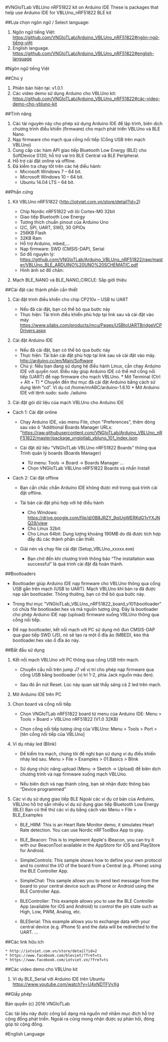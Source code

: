#VNGIoTLab VBLUno nRF51822 kit on Arduino IDE
These is packages that help use Arduino IDE for VBLUno_nRF51822 BLE kit

##Lựa chọn ngôn ngữ / Select language:
1. Ngôn ngữ tiếng Việt: https://github.com/VNGIoTLab/Arduino_VBLUno_nRF51822#ngôn-ngữ-tiếng-việt
2. English language. https://github.com/VNGIoTLab/Arduino_VBLUno_nRF51822#english-language

#Ngôn ngữ tiếng Việt

##Chú ý
1. Phiên bản hiện tại: v1.0.1
2. Các video demo sử dụng Arduino cho VBLUno kit: https://github.com/VNGIoTLab/Arduino_VBLUno_nRF51822#các-video-demo-cho-vbluno-kit

##Tính năng
1. Các tài nguyên này cho phép sử dụng Arduino IDE để lập trình, biên dịch chương trình điều khiển (firmware) cho mạch phát triển VBLUno và BLE Nano.
2. Nạp firmware cho mạch qua cổng nối tiếp (Cổng USB trên mạch VBLUno)
3. Cung cấp các hàm API giao tiếp Bluetooth Low Energy (BLE) cho SoftDevice S130, hỗ trợ vai trò BLE Central và BLE Peripheral.
4. Hỗ trợ cài đặt online và offline.
5. Đã kiểm tra chạy tốt trên các hệ điều hành:
	* Microsoft Windows 7 – 64 bit.
	* Microsoft Windows 10 – 64 bit.
	* Ubuntu 14.04 LTS – 64 bit.

##Phần cứng
1. Kit VBLUno nRF51822 (http://iotviet.com.vn/store/detail?id=2)
    * Chip Nordic nRF51822 với lõi Cortex-M0 32bit
    * Giao tiếp Bluetooth Low Energy
    * Tương thích chuẩn pinout của Arduino Uno
    * I2C, SPI, UART, SWD, 30 GPIOs
    * 256KB Flash
    * 32KB Ram
    * Hỗ trợ Arduino, mbed,…
    * Nạp firmware: SWD (CMSIS-DAP), Serial
    * Sơ đồ nguyên lý: https://github.com/VNGIoTLab/Arduino_VBLUno_nRF51822/raw/master/VBLUno_BLE_ARDUINO%20UNO%20SCHEMATIC.pdf
    * Hình ảnh sơ đồ chân: 

2. Mạch BLE_NANO và BLE_NANO_CIRCLE: Sắp giới thiệu

##Cài đặt các thành phần cần thiết

1. Cài đặt trình điều khiển cho chip CP210x – USB to UART
    * Nếu đã cài đặt, bạn có thể  bỏ qua bước này
    * Thực hiện: Tải trình điều khiển phù hợp tại link sau và cài đặt vào máy
          https://www.silabs.com/products/mcu/Pages/USBtoUARTBridgeVCPDrivers.aspx


2. Cài đặt Arduino IDE
    * Nếu đã cài đặt, bạn có thể  bỏ qua bước này
    * Thực hiện: Tải bản cài đặt phù hợp tại link sau và cài đặt vào máy. http://arduino.cc/en/Main/Software
    * Chú ý: Nếu bạn đang sử dụng hệ điều hành Linux, cần chạy Arduino IDE với quyền root. Điều này giúp Arduino IDE có thể mở cổng nối tiếp (UART) để nạp firmware cho mạch VBLUno.
          * Mở Terminal (Ctrl + Alt + T)
          * Chuyển đến thư mục đã cài đặt Arduino bằng cách sử dụng lệnh “cd”. 
                       Ví dụ cd /home/mrABC/arduino-1.6.10
          * Mở Arduino IDE với lệnh sudo: sudo ./aduino


3. Cài đặt gói dữ liệu của mạch VBLUno cho Arduino IDE

* Cách 1: Cài đặt online

     * Chạy Arduino IDE, vào menu File, chọn "Preferences", thêm dòng sau vào ô  "Additional Boards Manager URLs: "https://raw.githubusercontent.com/VNGIoTLab/Arduino_VBLUno_nRF51822/master/package_vngiotlab_vbluno_101_index.json
     
     * Cài đặt dữ liệu "VNGIoTLab VBLUno nRF51822 Boards" thông qua Trình quản lý boards (Boards Manager) 
     	* Từ menu: Tools -> Board -> Boards Manager ...
     	* Chọn VNGIoTLab VBLUno nRF51822 Boards và nhấn Install

* Cách 2: Cài đặt offline

     * Bạn cần chắc chắn Arduino IDE không được mở trong quá trình cài đặt offline.
     
     * Tải bản cài đặt phù hợp với hệ điều hành
          * Cho Windows: https://drive.google.com/file/d/0B8JRZY_9qiUgWERKdG1yYXJNQ28/view
          * Cho Linux 32bit: 
          * Cho Linux 64bit: 
	Dung lượng khoảng 190MB do đã được tích hợp đầy đủ các thành phần cần thiết.

     * Giải nén và chạy file cài đặt (Setup_VBLUno_xxxxx.exe)
     	* Bạn chờ đến khi chương trình thông báo “The installation was successful” là quá trình cài đặt đã hoàn thành.

##Bootloaders
	
* Bootloader giúp Arduino IDE nạp firmware cho VBLUno thông qua cổng USB gắn trên mạch (USB to UART). Mạch VBLUno khi bán ra đã được nạp sẵn bootloader. Thông thường, bạn có thể bỏ qua bước này.

* Trong thư mục "VNGIoTLab_VBLUno_nRF51822_board_v101\bootloader" có chứa file bootloader.hex và mã nguồn tương ứng. Đây là bootloader cho phép Arduino IDE nạp (upload) firmware xuống VBLUno thông qua cổng nối tiếp.

* Để nạp bootloader, kết nối mạch với PC sử dụng mô đun CMSIS-DAP qua giao tiếp SWD (J5), nó sẽ tạo ra một ổ đĩa ảo (MBED), kéo thả bootloader.hex vào ổ đĩa ảo này.

##Bắt đầu sử dụng

1. Kết nối mạch VBLUno với PC thông qua cổng USB trên mạch. 
     * Chuyển cầu nối trên jump J7 về vị trí cho phép nạp firmware qua cổng USB bằng bootloader (vị trí 1-2, phía Jack nguồn màu đen).
     
     * Sau đó ấn nút Reset. Lúc này quan sát thấy sáng cả 2 led trên mạch.

2. Mở Arduino IDE trên PC

3. Chọn board và cổng nối tiếp
     * Chọn VNGIoTLab nRF51822 board từ menu của Arduino IDE:
                    Menu > Tools > Board > VBLUno nRF51822 (V1.0 32KB)

     * Chọn cổng nối tiếp tương ứng của VBLUno:
                    Menu > Tools > Port > [tên cổng nối tiếp của VBLUno]

4. Ví dụ nháy led (Blink)
     * Để kiểm tra mạch, chúng tôi đề nghị bạn sử dụng ví dụ điều khiển nháy led sau.
                   Menu > File > Examples > 01.Basics > Blink

     * Sử dụng chức năng upload (Menu -> Sketch -> Upload) để biên dịch chương trình và nạp firmware xuống mạch VBLUno.
     
     * Nếu biên dịch và nạp thành công, bạn sẽ nhận được thông báo “Device programmed”

5. Các ví dụ sử dụng giao tiếp BLE
Ngoài các ví dụ cơ bản của Arduino, VBLUno hỗ trợ sẵn nhiều ví dụ sử dụng giao tiếp Bluetooth Low Energy (BLE)
Bạn có thể thử các ví dụ bằng cách vào Menu > File > BLE_Examples

	* BLE_HRM: This is an Heart Rate Monitor demo, it simulates Heart Rate detection. You can use Nordic nRFToolBox App to play.

	* BLE_Beacon: This is to implement Apple's iBeacon, you can try it with our BeaconTool available in the AppStore for iOS and PlayStore for Android.

	* SimpleControls: This sample shows how to define your own protocol and to control the I/O of the board from a Central (e.g. iPhone) using the BLE Controller App.

	* SimpleChat: This sample allows you to send text message from the board to your central device such as iPhone or Android using the BLE Controller App.

	* BLEController: This example allows you to use the BLE Controller App (available for iOS and Android) to control the pin state such as High, Low, PWM, Analog, etc.

	* BLESerial: This example allows you to exchange data with your central device (e.g. iPhone 5) and the data will be redirected to the UART.
…



##Các link hữu ích

	* http://iotviet.com.vn/store/detail?id=2
	* https://www.facebook.com/bleviet/?fref=ts
	* https://www.facebook.com/iotviet.vn/?fref=ts

##Các video demo cho VBLUno kit

1.	Ví dụ BLE_Serial  với Arduino IDE trên Ubuntu  https://www.youtube.com/watch?v=U4xNDTFVvXg

##Giấy phép

Bản quyền (c) 2016 VNGIoTLab

Các tài liệu này được công bố dạng mã nguồn mở nhằm mục đích hỗ trợ cộng đồng phát triển. Ngoài ra cũng mong nhận được sự phản hồi, đóng góp từ cộng đồng.


#English Language
